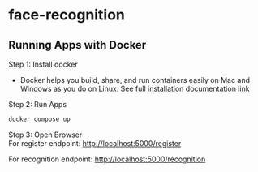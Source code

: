 # face-recognition
## Running Apps with Docker

Step 1: Install docker
- Docker helps you build, share, and run containers easily on Mac and Windows as you do on Linux.
See full installation documentation [link](https://docs.docker.com/engine/install/)

Step 2: Run Apps
```bash
docker compose up
```

Step 3: Open Browser <br>
For register endpoint:
[http://localhost:5000/register](http://localhost:5000/register)

For recognition endpoint:
[http://localhost:5000/recognition](http://localhost:5000/recognition)
